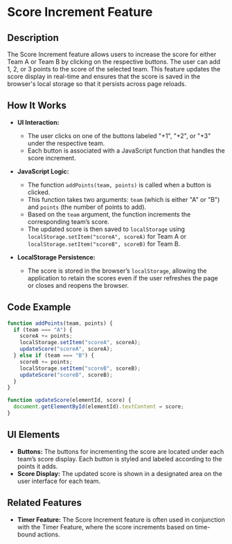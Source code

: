 # Score Increment Feature

## Description

The Score Increment feature allows users to increase the score for either Team A or Team B by clicking on the respective buttons. The user can add 1, 2, or 3 points to the score of the selected team. This feature updates the score display in real-time and ensures that the score is saved in the browser's local storage so that it persists across page reloads.

## How It Works

- **UI Interaction:**

  - The user clicks on one of the buttons labeled "+1", "+2", or "+3" under the respective team.
  - Each button is associated with a JavaScript function that handles the score increment.

- **JavaScript Logic:**

  - The function `addPoints(team, points)` is called when a button is clicked.
  - This function takes two arguments: `team` (which is either "A" or "B") and `points` (the number of points to add).
  - Based on the `team` argument, the function increments the corresponding team’s score.
  - The updated score is then saved to `localStorage` using `localStorage.setItem("scoreA", scoreA)` for Team A or `localStorage.setItem("scoreB", scoreB)` for Team B.

- **LocalStorage Persistence:**
  - The score is stored in the browser’s `localStorage`, allowing the application to retain the scores even if the user refreshes the page or closes and reopens the browser.

## Code Example

```javascript
function addPoints(team, points) {
  if (team === "A") {
    scoreA += points;
    localStorage.setItem("scoreA", scoreA);
    updateScore("scoreA", scoreA);
  } else if (team === "B") {
    scoreB += points;
    localStorage.setItem("scoreB", scoreB);
    updateScore("scoreB", scoreB);
  }
}

function updateScore(elementId, score) {
  document.getElementById(elementId).textContent = score;
}
```

## UI Elements

- **Buttons:** The buttons for incrementing the score are located under each team’s score display. Each button is styled and labeled according to the points it adds.
- **Score Display:** The updated score is shown in a designated area on the user interface for each team.

## Related Features

- **Timer Feature:** The Score Increment feature is often used in conjunction with the Timer Feature, where the score increments based on time-bound actions.

